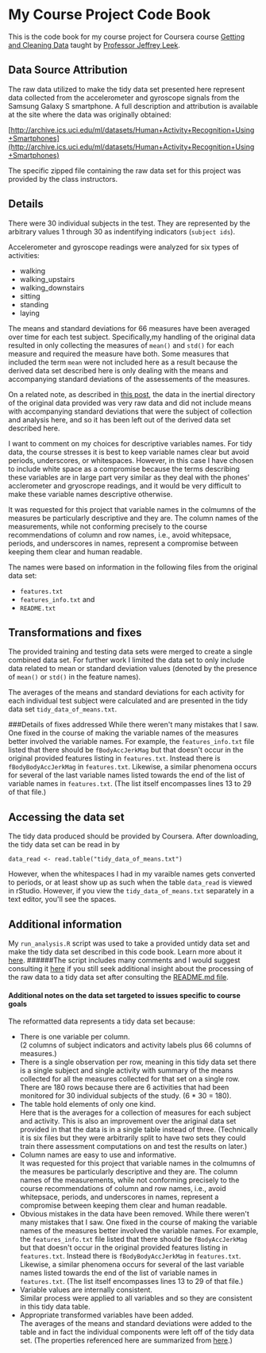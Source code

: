 My Course Project Code Book
======================

This is the code book for my course project for Coursera course [Getting and Cleaning Data](https://www.coursera.org/course/getdata) taught by [Professor Jeffrey Leek](http://www.biostat.jhsph.edu/~jleek/research.html).


Data Source Attribution
---------------------------

The raw data utilized to make the tidy data set presented here represent data collected from the accelerometer and gyroscope signals from the Samsung Galaxy S smartphone. A full description and attribution is available at the site where the data was originally obtained:

[http://archive.ics.uci.edu/ml/datasets/Human+Activity+Recognition+Using+Smartphones](http://archive.ics.uci.edu/ml/datasets/Human+Activity+Recognition+Using+Smartphones)

The specific zipped file containing the raw data set for this project was provided by the class instructors.



Details
---------
There were 30 individual subjects in the test. They are represented by the arbitrary values 1 through 30 as indentifying indicators (`subject ids`).

Accelerometer and gyroscope readings were analyzed for six types of activities: 
- walking
- walking_upstairs
- walking_downstairs
- sitting
- standing
- laying


The means and standard deviations for 66 measures have been averaged over time for each test subject. Specifically,my handling of the original data resulted in only collecting the measures of `mean()` and `std()` for each measure and required the measure have both. Some measures that included the term `mean` were not included here as a result because the derived data set described here is only dealing with the means and accompanying standard deviations of the assessements of the measures.
 
On a related note, as described in [this post](https://class.coursera.org/getdata-004/forum/thread?thread_id=106), the data in the inertial directory of the original data provided was very raw data and did not include means with accompanying standard deviations that were the subject of collection and analysis here, and so it has been left out of the derived data set described here.

  

 

 

 



I want to comment on my choices for descriptive variables names. For tidy data, the course stresses it is best to keep variable names clear but avoid periods, underscores, or whitespaces. However, in this case I have chosen to include white space as a compromise because the terms describing these variables are in large part very similar as they deal with the phones' acclerometer and gryoscrope readings, and it would be very difficult to make these variable names descriptive otherwise.  

It was requested for this project that variable names in the colmumns of the measures be particularly descriptive and they are. The column names of the measurements, while not conforming precisely to the course recommendations of column and row names, i.e., avoid whitepsace, periods, and underscores in names, represent a compromise between keeping them clear and human readable.

The names were based on information in the following files from the original data set:
- `features.txt` 
- `features_info.txt` and 
- `README.txt` 


Transformations and fixes
--------------------------
The provided training and testing data sets were merged to create a single combined data set. For further work I limited the data set to only include data related to mean or standard deviation values (denoted by the presence of `mean()` or `std()` in the feature names).  

The averages of the means and standard deviations for each activity for each individual test subject were calculated and are presented in the tidy data set `tidy_data_of_means.txt`.

###Details of fixes addressed
While there weren't many mistakes that I saw. One fixed in the course of making the variable names of the measures better involved the variable names. For example, the `features_info.txt` file listed that there should be `fBodyAccJerkMag` but that doesn't occur in the original provided features listing in `features.txt`. Instead there is `fBodyBodyAccJerkMag`  in `features.txt`. Likewise, a similar phenomena occurs for several of the last variable names listed towards the end of the list of variable names in `features.txt`. (The list itself encompasses lines 13 to 29 of that file.)
  



Accessing the data set 
------------------------
The tidy data produced should be provided by Coursera.
After downloading, the tidy data set can be read in by 

    data_read <- read.table("tidy_data_of_means.txt")
    
However, when the whitespaces I had in my varaible names gets converted to periods, or at least show up as such when the table `data_read` is viewed in rStudio. However, if you view the `tidy_data_of_means.txt` separately in a text editor, you'll see the spaces.

  
  
  

Additional information 
---------------------------------------
My `run_analysis.R` script was used to take a provided untidy data set and make the tidy data set described in this code book. Learn more about it [here](https://github.com/fomightez/clean_data_course_proj/blob/master/README.md).
######The script includes many comments and I would suggest consulting it [here](https://github.com/fomightez/clean_data_course_proj/blob/master/run_analysis.R) if you still seek additional insight about the processing of the raw data to a tidy data set after consulting the [README.md file](https://github.com/fomightez/clean_data_course_proj/blob/master/README.md).
  
  
  
  
  
  
  
#### Additional notes on the data set targeted to issues specific to course goals
The reformatted data represents a tidy data set because:
- There is one variable per column.  
(2 columns of subject indicators and activity labels plus 66 columns of measures.)
- There is a single observation per row, meaning in this tidy data set there is a single subject and single activity with summary of the means collected for all the measures collected for that set on a single row.  
There are 180 rows because there are 6 activities that had been monitored for 30 individual subjects of the study. (6 * 30 = 180).
- The table hold elements of only one kind.  
Here that is the averages for a collection of measures for each subject and activity. This is also an improvement over the ariginal data set provided in that the data is in a single table instead of three. (Technically it is six files but they were arbitrarily split to have two sets they could train there assessment computations on and test the results on later.)
- Column names are easy to use and informative.  
It was requested for this project that variable names in the colmumns of the measures be particularly descriptive and they are. The column names of the measurements, while not conforming precisely to the course recommendations of column and row names, i.e., avoid whitepsace, periods, and underscores in names, represent a compromise between keeping them clear and human readable.
- Obvious mistakes in the data have been removed.
While there weren't many mistakes that I saw. One fixed in the course of making the variable names of the measures better involved the variable names. For example, the `features_info.txt` file listed that there should be `fBodyAccJerkMag` but that doesn't occur in the original provided features listing in `features.txt`. Instead there is `fBodyBodyAccJerkMag`  in `features.txt`. Likewise, a similar phenomena occurs for several of the last variable names listed towards the end of the list of variable names in `features.txt`. (The list itself encompasses lines 13 to 29 of that file.)
- Variable values are internally consistent.  
Similar process were applied to all variables and so they are consistent in this tidy data table.
- Appropriate transformed variables have been added.  
The averages of the means and standard deviations were added to the table and in fact the individual components were left off of the tidy data set.
(The properties referenced here are summarized from [here](http://www.r-bloggers.com/data-analysis-class/).)




